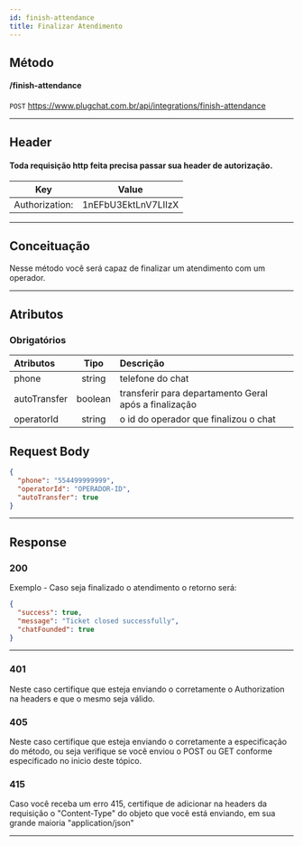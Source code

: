 ```yaml
---
id: finish-attendance
title: Finalizar Atendimento
---
```


## Método

#### /finish-attendance

`POST` https://www.plugchat.com.br/api/integrations/finish-attendance

---

## Header

#### Toda requisição http feita precisa passar sua header de autorização.

|      Key       |        Value        |
| :------------: | :-----------------: |
| Authorization: | 1nEFbU3EktLnV7LIIzX |

---

## Conceituação

Nesse método você será capaz de finalizar um atendimento com um operador.

---

## Atributos

### Obrigatórios

| Atributos | Tipo | Descrição |
| :-- | :-: | :-- |
| phone | string | telefone do chat |
| autoTransfer | boolean | transferir para departamento Geral após a finalização |
| operatorId | string | o id do operador que finalizou o chat |

## Request Body

```json
{
  "phone": "554499999999",
  "operatorId": "OPERADOR-ID",
  "autoTransfer": true
}
```

---

## Response

### 200

Exemplo - Caso seja finalizado o atendimento o retorno será:

```json
{
  "success": true,
  "message": "Ticket closed successfully",
  "chatFounded": true
}
```

---

### 401

Neste caso certifique que esteja enviando o corretamente o Authorization na headers e que o mesmo seja válido.

### 405

Neste caso certifique que esteja enviando o corretamente a especificação do método, ou seja verifique se você enviou o POST ou GET conforme especificado no inicio deste tópico.

### 415

Caso você receba um erro 415, certifique de adicionar na headers da requisição o "Content-Type" do objeto que você está enviando, em sua grande maioria "application/json"

---
